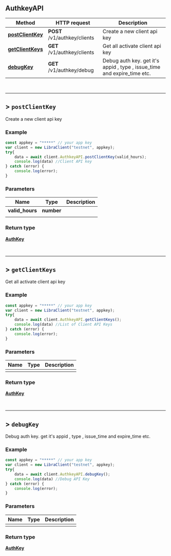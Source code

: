 ## AuthkeyAPI

Method | HTTP request | Description
------------- | ------------- | -------------
[**postClientKey**](authkey_api.md#postClientKey ) | **POST** /v1/authkey/clients | Create a new client api key
[**getClientKeys**](authkey_api.md#getClientKeys ) | **GET** /v1/authkey/clients | Get all activate client api key
[**debugKey**](authkey_api.md#debugKey ) | **GET** /v1/authkey/debug | Debug auth key. get it's appid , type , issue_time and expire_time etc.



<br/><hr/>

## > `postClientKey`

Create a new client api key

### Example

```javascript
const appkey = "*****" // your app key
var client = new LibraClient("testnet", appkey);
try{
    data = await client.AuthkeyAPI.postClientKey(valid_hours);
    console.log(data) //Client API key
} catch (error) {
    console.log(error);
}
```

### Parameters

Name | Type | Description 
------------- | ------------- | -------------
 **valid_hours** | **number**|  
  |   |  

### Return type

[**AuthKey**](../AuthKey.md)


<br/><hr/>

## > `getClientKeys`

Get all activate client api key

### Example

```javascript
const appkey = "*****" // your app key
var client = new LibraClient("testnet", appkey);
try{
    data = await client.AuthkeyAPI.getClientKeys();
    console.log(data) //List of Client API Keys
} catch (error) {
    console.log(error);
}
```

### Parameters

Name | Type | Description 
------------- | ------------- | -------------
  |   |  

### Return type

[**AuthKey**](../AuthKey.md)


<br/><hr/>

## > `debugKey`

Debug auth key. get it's appid , type , issue_time and expire_time etc.

### Example

```javascript
const appkey = "*****" // your app key
var client = new LibraClient("testnet", appkey);
try{
    data = await client.AuthkeyAPI.debugKey();
    console.log(data) //Debug API Key
} catch (error) {
    console.log(error);
}
```

### Parameters

Name | Type | Description 
------------- | ------------- | -------------
  |   |  

### Return type

[**AuthKey**](../AuthKey.md)

